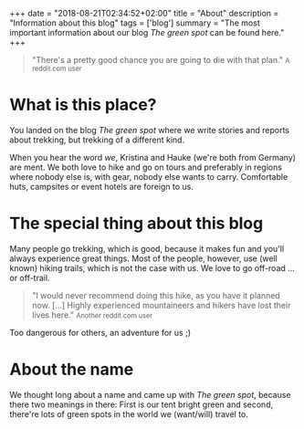 +++
date = "2018-08-21T02:34:52+02:00"
title = "About"
description = "Information about this blog"
tags = ['blog']
summary = "The most important information about our blog *The green spot* can be found here."
+++
> "There's a pretty good chance you are going to die with that plan."
> <small>A reddit.com user</small>

# What is this place?
You landed on the blog *The green spot* where we write stories and reports about trekking, but trekking of a different kind.

When you hear the word *we*, Kristina and Hauke (we're both from Germany) are ment. We both love to hike and go on tours and preferably in regions where nobody else is, with gear, nobody else wants to carry. Comfortable huts, campsites or event hotels are foreign to us.

# The special thing about this blog
Many people go trekking, which is good, because it makes fun and you'll always experience great things. Most of the people, however, use (well known) hiking trails, which is not the case with us. We love to go off-road ... or off-trail.

> "I would never recommend doing this hike, as you have it planned now. [...] Highly experienced mountaineers and hikers have lost their lives here."
> <small>Another reddit.com user</small>

Too dangerous for others, an adventure for us ;)

# About the name
We thought long about a name and came up with *The green spot*, because there two meanings in there: First is our tent bright green and second, there're lots of green spots in the world we (want/will) travel to.

